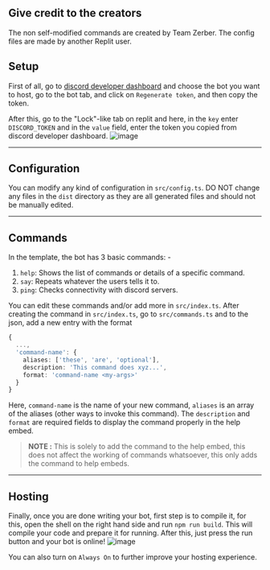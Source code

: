 ## Give credit to the creators

The non self-modified commands are created by Team Zerber. The config files are made by another Replit user.

## Setup

First of all, go to [discord developer dashboard](https://discord.com/developers/applications/) and choose the bot you want to host, go to the bot tab, and click on `Regenerate token`, and then copy the token.

After this, go to the "Lock"-like tab on replit and here, in the `key` enter `DISCORD_TOKEN` and in the `value` field, enter the token you copied from discord developer dashboard.
![image](https://i.postimg.cc/k5tMPRpk/image.png)

---

## Configuration

You can modify any kind of configuration in `src/config.ts`. DO NOT change any files in the `dist` directory as they are all generated files and should not be manually edited.

---

## Commands

In the template, the bot has 3 basic commands: -

1. `help`: Shows the list of commands or details of a specific command.
2. `say`: Repeats whatever the users tells it to.
3. `ping`: Checks connectivity with discord servers.

You can edit these commands and/or add more in `src/index.ts`. After creating the command in `src/index.ts`, go to `src/commands.ts` and to the json, add a new entry with the format
```ts
{
  ...,
  'command-name': {
    aliases: ['these', 'are', 'optional'],
    description: 'This command does xyz...',
    format: 'command-name <my-args>'
  }
}
```

Here, `command-name` is the name of your new command, `aliases` is an array of the aliases (other ways to invoke this command). The `description` and `format` are required fields to display the command properly in the help embed.

> **NOTE :** This is solely to add the command to the help embed, this does not affect the working of commands whatsoever, this only adds the command to help embeds.

---

## Hosting

Finally, once you are done writing your bot, first step is to compile it, for this, open the shell on the right hand side and run `npm run build`. This will compile your code and prepare it for running. After this, just press the run button and your bot is online! ![image](https://i.postimg.cc/dtbZkvKP/image.png)

You can also turn on `Always On` to further improve your hosting experience.
